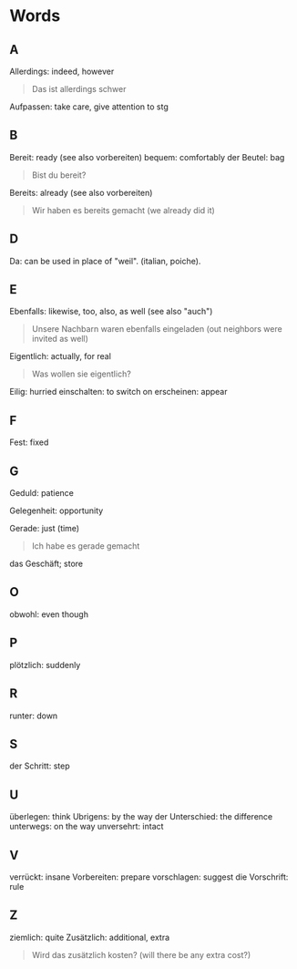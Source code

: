 # Words

## A

Allerdings: indeed, however

> Das ist allerdings schwer

Aufpassen: take care, give attention to stg

## B

Bereit: ready (see also vorbereiten)
bequem: comfortably
der Beutel: bag

> Bist du bereit?

Bereits: already (see also vorbereiten)

> Wir haben es bereits gemacht (we already did it)

## D

Da: can be used in place of "weil". (italian, poiche).

## E

Ebenfalls: likewise, too, also, as well (see also "auch")

> Unsere Nachbarn waren ebenfalls eingeladen (out neighbors were invited as well)

Eigentlich: actually, for real

> Was wollen sie eigentlich?

Eilig: hurried
einschalten: to switch on
erscheinen: appear

## F

Fest: fixed

## G

Geduld: patience

Gelegenheit: opportunity

Gerade: just (time)

> Ich habe es gerade gemacht

das Geschäft; store

## O

obwohl: even though

## P

plötzlich: suddenly

## R

runter: down

## S

der Schritt: step

## U

überlegen: think
Ubrigens: by the way
der Unterschied: the difference
unterwegs: on the way
unversehrt: intact

## V

verrückt: insane
Vorbereiten: prepare
vorschlagen: suggest
die Vorschrift: rule

## Z

ziemlich: quite
Zusätzlich: additional, extra

> Wird das zusätzlich kosten? (will there be any extra cost?)
